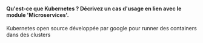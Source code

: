 #### Qu'est-ce que Kubernetes ? Décrivez un cas d'usage en lien avec le module 'Microservices'.
Kubernetes open source développée par google pour runner des containers dans des clusters